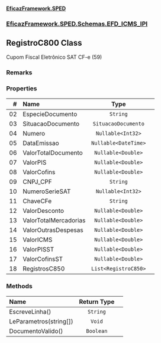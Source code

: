 #### [EficazFramework.SPED](EficazFrameworkSPED.md 'EficazFramework SPED')
### [EficazFramework.SPED.Schemas.EFD_ICMS_IPI](EficazFramework.SPED.Schemas.EFD_ICMS_IPI.md 'EficazFramework.SPED.Schemas.EFD_ICMS_IPI')

## RegistroC800 Class

Cupom Fiscal Eletrônico SAT CF-e (59)

### Remarks
### Properties

| # | Name | Type | |
| ---: | :--- | :---: | :--- |
| 02 | EspecieDocumento | `String` |  |
| 03 | SituacaoDocumento | `SituacaoDocumento` |  |
| 04 | Numero | `Nullable<Int32>` |  |
| 05 | DataEmissao | `Nullable<DateTime>` |  |
| 06 | ValorTotalDocumento | `Nullable<Double>` |  |
| 07 | ValorPIS | `Nullable<Double>` |  |
| 08 | ValorCofins | `Nullable<Double>` |  |
| 09 | CNPJ_CPF | `String` |  |
| 10 | NumeroSerieSAT | `Nullable<Int32>` |  |
| 11 | ChaveCFe | `String` |  |
| 12 | ValorDesconto | `Nullable<Double>` |  |
| 13 | ValorTotalMercadorias | `Nullable<Double>` |  |
| 14 | ValorOutrasDespesas | `Nullable<Double>` |  |
| 15 | ValorICMS | `Nullable<Double>` |  |
| 16 | ValorPISST | `Nullable<Double>` |  |
| 17 | ValorCofinsST | `Nullable<Double>` |  |
| 18 | RegistrosC850 | `List<RegistroC850>` |  |
### Methods

| Name | Return Type | |
| :--- | :---: | :--- |
| EscreveLinha() | `String` |  |
| LeParametros(string[]) | `Void` |  |
| DocumentoValido() | `Boolean` |  |
